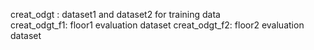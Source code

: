 
creat_odgt : dataset1 and dataset2  for training data  
creat_odgt_f1: floor1   evaluation dataset 
creat_odgt_f2: floor2   evaluation dataset
